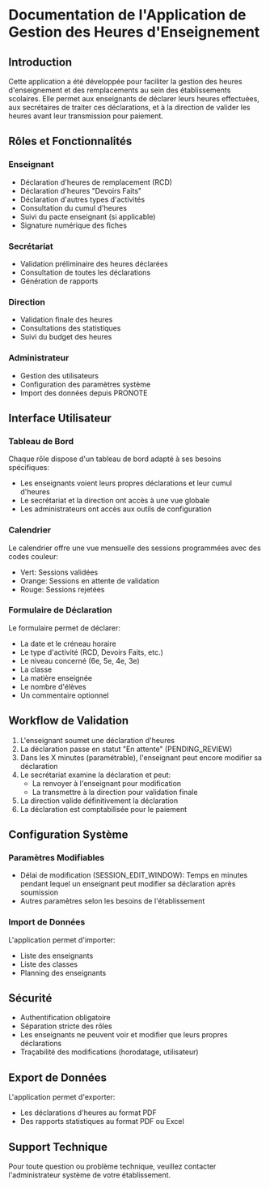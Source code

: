 # Documentation de l'Application de Gestion des Heures d'Enseignement

## Introduction

Cette application a été développée pour faciliter la gestion des heures d'enseignement et des remplacements au sein des établissements scolaires. Elle permet aux enseignants de déclarer leurs heures effectuées, aux secrétaires de traiter ces déclarations, et à la direction de valider les heures avant leur transmission pour paiement.

## Rôles et Fonctionnalités

### Enseignant
- Déclaration d'heures de remplacement (RCD)
- Déclaration d'heures "Devoirs Faits"
- Déclaration d'autres types d'activités
- Consultation du cumul d'heures
- Suivi du pacte enseignant (si applicable)
- Signature numérique des fiches

### Secrétariat
- Validation préliminaire des heures déclarées
- Consultation de toutes les déclarations
- Génération de rapports

### Direction
- Validation finale des heures
- Consultations des statistiques
- Suivi du budget des heures

### Administrateur
- Gestion des utilisateurs
- Configuration des paramètres système
- Import des données depuis PRONOTE

## Interface Utilisateur

### Tableau de Bord
Chaque rôle dispose d'un tableau de bord adapté à ses besoins spécifiques:
- Les enseignants voient leurs propres déclarations et leur cumul d'heures
- Le secrétariat et la direction ont accès à une vue globale
- Les administrateurs ont accès aux outils de configuration

### Calendrier
Le calendrier offre une vue mensuelle des sessions programmées avec des codes couleur:
- Vert: Sessions validées
- Orange: Sessions en attente de validation
- Rouge: Sessions rejetées

### Formulaire de Déclaration
Le formulaire permet de déclarer:
- La date et le créneau horaire
- Le type d'activité (RCD, Devoirs Faits, etc.)
- Le niveau concerné (6e, 5e, 4e, 3e)
- La classe
- La matière enseignée
- Le nombre d'élèves
- Un commentaire optionnel

## Workflow de Validation

1. L'enseignant soumet une déclaration d'heures
2. La déclaration passe en statut "En attente" (PENDING_REVIEW)
3. Dans les X minutes (paramétrable), l'enseignant peut encore modifier sa déclaration
4. Le secrétariat examine la déclaration et peut:
   - La renvoyer à l'enseignant pour modification
   - La transmettre à la direction pour validation finale
5. La direction valide définitivement la déclaration
6. La déclaration est comptabilisée pour le paiement

## Configuration Système

### Paramètres Modifiables
- Délai de modification (SESSION_EDIT_WINDOW): Temps en minutes pendant lequel un enseignant peut modifier sa déclaration après soumission
- Autres paramètres selon les besoins de l'établissement

### Import de Données
L'application permet d'importer:
- Liste des enseignants
- Liste des classes
- Planning des enseignants

## Sécurité
- Authentification obligatoire
- Séparation stricte des rôles
- Les enseignants ne peuvent voir et modifier que leurs propres déclarations
- Traçabilité des modifications (horodatage, utilisateur)

## Export de Données
L'application permet d'exporter:
- Les déclarations d'heures au format PDF
- Des rapports statistiques au format PDF ou Excel

## Support Technique
Pour toute question ou problème technique, veuillez contacter l'administrateur système de votre établissement.
